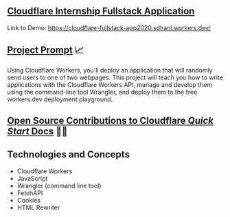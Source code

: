 ## [Cloudflare Internship Fullstack Application](https://cloudflare-fullstack-app2020.sdhani.workers.dev/)

Link to Demo: https://cloudflare-fullstack-app2020.sdhani.workers.dev/

## [Project Prompt](https://github.com/cloudflare-internship-2020/internship-application-fullstack)  :chart_with_upwards_trend:
Using Cloudflare Workers, you'll deploy an application that will randomly send users to one of two webpages. This project will teach you how to write applications with the Cloudflare Workers API, manage and develop them using the command-line tool Wrangler, and deploy them to the free workers.dev deployment playground.

## [Open Source Contributions to Cloudflare *Quick Start* Docs](https://github.com/cloudflare/workers-docs/pull/752) :tada::blush:

## Technologies and Concepts
- Cloudflare Workers
- JavaScript
- Wrangler (command line tool)
- FetchAPI
- Cookies
- HTML Rewriter
